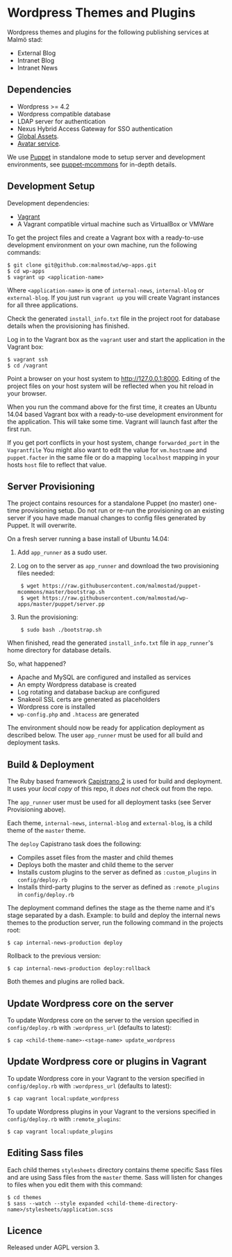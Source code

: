 # Wordpress Themes and Plugins

Wordpress themes and plugins for the following publishing services at Malmö stad:
* External Blog
* Intranet Blog
* Intranet News

## Dependencies

* Wordpress >= 4.2
* Wordpress compatible database
* LDAP server for authentication
* Nexus Hybrid Access Gateway for SSO authentication
* [Global Assets](https://github.com/malmostad/global-assets).
* [Avatar service](https://github.com/malmostad/intranet-dashboard/wiki/Avatar-Service-API-v1).

We use [Puppet](https://puppetlabs.com/) in standalone mode to setup server and development environments, see [puppet-mcommons](https://github.com/malmostad/puppet-mcommons/) for in-depth details.


## Development Setup

Development dependencies:

* [Vagrant](https://www.vagrantup.com/)
* A Vagrant compatible virtual machine such as VirtualBox or VMWare

To get the project files and create a Vagrant box with a ready-to-use development environment on your own machine, run the following commands:

```shell
$ git clone git@github.com:malmostad/wp-apps.git
$ cd wp-apps
$ vagrant up <application-name>
```

Where `<application-name>` is one of `internal-news`, `internal-blog` or `external-blog`. If you just run `vagrant up` you will create Vagrant instances for all three applications.

Check the generated `install_info.txt` file in the project root for database details when the provisioning has finished.

Log in to the Vagrant box as the `vagrant` user and start the application in the Vagrant box:

```shell
$ vagrant ssh
$ cd /vagrant
```

Point a browser on your host system to http://127.0.0.1:8000. Editing of the project files on your host system will be reflected when you hit reload in your browser.

When you run the command above for the first time, it creates an Ubuntu 14.04 based Vagrant box with a ready-to-use development environment for the application. This will take some time. Vagrant will launch fast after the first run.

If you get port conflicts in your host system, change `forwarded_port` in the `Vagrantfile` You might also want to edit the value for `vm.hostname` and `puppet.facter` in the same file or do a mapping `localhost` mapping in your hosts `host` file to reflect that value.


## Server Provisioning

The project contains resources for a standalone Puppet (no master) one-time provisioning setup. Do not run or re-run the provisioning on an existing server if you have made manual changes to config files generated by Puppet. It will overwrite.

On a fresh server running a base install of Ubuntu 14.04:

1. Add `app_runner` as a sudo user.
2. Log on to the server as `app_runner` and download the two provisioning files needed:

        $ wget https://raw.githubusercontent.com/malmostad/puppet-mcommons/master/bootstrap.sh
        $ wget https://raw.githubusercontent.com/malmostad/wp-apps/master/puppet/server.pp

3. Run the provisioning:

        $ sudo bash ./bootstrap.sh

When finished, read the generated `install_info.txt` file in `app_runner`'s home directory for database details.

So, what happened?

* Apache and MySQL are configured and installed as services
* An empty Wordpress database is created
* Log rotating and database backup are configured
* Snakeoil SSL certs are generated as placeholders
* Wordpress core is installed
* `wp-config.php` and `.htacess` are generated

The environment should now be ready for application deployment as described below. The user `app_runner` must be used for all build and deployment tasks.


## Build & Deployment

The Ruby based framework [Capistrano 2](https://github.com/capistrano/capistrano/wiki) is used for build and deployment. It uses your *local copy* of this repo, it *does not* check out from the repo.

The `app_runner` user must be used for all deployment tasks (see Server Provisioning above).

Each theme, `internal-news`, `internal-blog` and `external-blog`, is a child theme of the `master` theme.

The `deploy` Capistrano task does the following:

* Compiles asset files from the master and child themes
* Deploys both the master and child theme to the server
* Installs custom plugins to the server as defined as `:custom_plugins` in `config/deploy.rb`
* Installs third-party plugins to the server as defined as `:remote_plugins` in `config/deploy.rb`

The deployment command defines the stage as the theme name and it's stage separated by a dash. Example: to build and deploy the internal news themes to the production server, run the following command in the projects root:

    $ cap internal-news-production deploy

Rollback to the previous version:

    $ cap internal-news-production deploy:rollback

Both themes and plugins are rolled back.

## Update Wordpress core on the server

To update Wordpress core on the server to the version specified in `config/deploy.rb` with `:wordpress_url` (defaults to latest):

    $ cap <child-theme-name>-<stage-name> update_wordpress


## Update Wordpress core or plugins in Vagrant

To update Wordpress core in your Vagrant to the version specified in `config/deploy.rb` with `:wordpress_url` (defaults to latest):

    $ cap vagrant local:update_wordpress

To update Wordpress plugins in your Vagrant to the versions specified in `config/deploy.rb` with `:remote_plugins`:

    $ cap vagrant local:update_plugins


## Editing Sass files

Each child themes `stylesheets` directory contains theme specific Sass files and are using Sass files from the `master` theme. Sass will listen for changes to files when you edit them with this command:

    $ cd themes
    $ sass --watch --style expanded <child-theme-directory-name>/stylesheets/application.scss

## Licence
Released under AGPL version 3.
